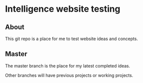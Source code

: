 # Intelligence website testing
## About
This git repo is a place for me to test website ideas and concepts.


## Master
The master branch is the place for my latest completed ideas.

Other branches will have previous projects or working projects.
